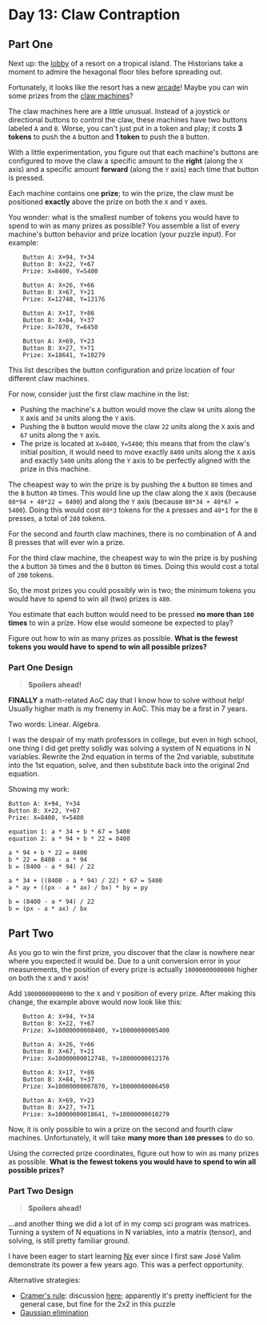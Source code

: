 # Day 13: Claw Contraption

## Part One

Next up: the [lobby](../../advent-2020/day-24)
of a resort on a tropical island. The Historians take a moment to admire
the hexagonal floor tiles before spreading out.

Fortunately, it looks like the resort has a new
[arcade](https://en.wikipedia.org/wiki/Amusement_arcade)! Maybe you can
win some prizes from the
[claw machines](https://en.wikipedia.org/wiki/Claw_machine)?

The claw machines here are a little unusual. Instead of a joystick or
directional buttons to control the claw, these machines have two buttons
labeled `A` and `B`. Worse, you can't just put in a token and play; it
costs **3 tokens** to push the `A` button and **1 token** to push the `B`
button.

With a little experimentation, you figure out that each machine's
buttons are configured to move the claw a specific amount to the **right**
(along the `X` axis) and a specific amount **forward** (along the `Y`
axis) each time that button is pressed.

Each machine contains one **prize**; to win the prize, the claw must be
positioned **exactly** above the prize on both the `X` and `Y` axes.

You wonder: what is the smallest number of tokens you would have to
spend to win as many prizes as possible? You assemble a list of every
machine's button behavior and prize location (your puzzle input). For
example:

```
    Button A: X+94, Y+34
    Button B: X+22, Y+67
    Prize: X=8400, Y=5400

    Button A: X+26, Y+66
    Button B: X+67, Y+21
    Prize: X=12748, Y=12176

    Button A: X+17, Y+86
    Button B: X+84, Y+37
    Prize: X=7870, Y=6450

    Button A: X+69, Y+23
    Button B: X+27, Y+71
    Prize: X=18641, Y=10279
```

This list describes the button configuration and prize location of four
different claw machines.

For now, consider just the first claw machine in the list:

-   Pushing the machine's `A` button would move the claw `94` units
    along the `X` axis and `34` units along the `Y` axis.
-   Pushing the `B` button would move the claw `22` units along the `X`
    axis and `67` units along the `Y` axis.
-   The prize is located at `X=8400`, `Y=5400`; this means that from the
    claw's initial position, it would need to move exactly `8400` units
    along the `X` axis and exactly `5400` units along the `Y` axis to be
    perfectly aligned with the prize in this machine.

The cheapest way to win the prize is by pushing the `A` button `80`
times and the `B` button `40` times. This would line up the claw along
the `X` axis (because `80*94 + 40*22 = 8400`) and along the `Y` axis
(because `80*34 + 40*67 = 5400`). Doing this would cost `80*3` tokens
for the `A` presses and `40*1` for the `B` presses, a total of `280`
tokens.

For the second and fourth claw machines, there is no combination of A
and B presses that will ever win a prize.

For the third claw machine, the cheapest way to win the prize is by
pushing the `A` button `38` times and the `B` button `86` times. Doing
this would cost a total of `200` tokens.

So, the most prizes you could possibly win is two; the minimum tokens
you would have to spend to win all (two) prizes is `480`.

You estimate that each button would need to be pressed **no more than
`100` times** to win a prize. How else would someone be expected to play?

Figure out how to win as many prizes as possible. **What is the fewest
tokens you would have to spend to win all possible prizes?**

### Part One Design

> **Spoilers ahead!**

**FINALLY** a math-related AoC day that I know how to solve without help!
Usually higher math is my frenemy in AoC. This may be a first in 7 years.

Two words: Linear. Algebra.

I was the despair of my math professors in college, but even in high
school, one thing I did get pretty solidly was solving a system of N
equations in N variables. Rewrite the 2nd equation in terms of the 2nd
variable, substitute into the 1st equation, solve, and then substitute
back into the original 2nd equation.

Showing my work:

```
Button A: X+94, Y+34
Button B: X+22, Y+67
Prize: X=8400, Y=5400

equation 1: a * 34 + b * 67 = 5400
equation 2: a * 94 + b * 22 = 8400

a * 94 + b * 22 = 8400
b * 22 = 8400 - a * 94
b = (8400 - a * 94) / 22

a * 34 + ((8400 - a * 94) / 22) * 67 = 5400
a * ay + ((px - a * ax) / bx) * by = py

b = (8400 - a * 94) / 22
b = (px - a * ax) / bx
```

## Part Two

As you go to win the first prize, you discover that the claw is nowhere
near where you expected it would be. Due to a unit conversion error in
your measurements, the position of every prize is actually
`10000000000000` higher on both the `X` and `Y` axis!

Add `10000000000000` to the `X` and `Y` position of every prize. After
making this change, the example above would now look like this:

```
    Button A: X+94, Y+34
    Button B: X+22, Y+67
    Prize: X=10000000008400, Y=10000000005400

    Button A: X+26, Y+66
    Button B: X+67, Y+21
    Prize: X=10000000012748, Y=10000000012176

    Button A: X+17, Y+86
    Button B: X+84, Y+37
    Prize: X=10000000007870, Y=10000000006450

    Button A: X+69, Y+23
    Button B: X+27, Y+71
    Prize: X=10000000018641, Y=10000000010279
```

Now, it is only possible to win a prize on the second and fourth claw
machines. Unfortunately, it will take **many more than `100` presses** to
do so.

Using the corrected prize coordinates, figure out how to win as many
prizes as possible. **What is the fewest tokens you would have to spend
to win all possible prizes?**

### Part Two Design

> **Spoilers ahead!**

...and another thing we did a lot of in my comp sci program was matrices.
Turning a system of N equations in N variables, into a matrix (tensor),
and solving, is still pretty familiar ground.

I have been eager to start learning [Nx](https://hexdocs.pm/nx/Nx.html)
ever since I first saw José Valim demonstrate its power a few years ago.
This was a perfect opportunity.

Alternative strategies:

- [Cramer's rule](https://en.wikipedia.org/wiki/Cramer%27s_rule):
    discussion [here](https://www.reddit.com/r/adventofcode/comments/1hd7irq/comment/m1tyftz/);
    apparently it's pretty inefficient for the general case, but fine for
    the 2x2 in this puzzle
- [Gaussian elimination](https://en.wikipedia.org/wiki/Gaussian_elimination)
